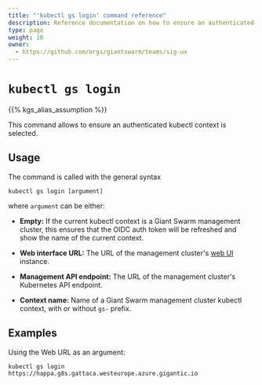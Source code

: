 ```yaml
---
title: "'kubectl gs login' command reference"
description: Reference documentation on how to ensure an authenticated kubectl context for a Giant Swarm management cluster, using 'kubectl gs'.
type: page
weight: 10
owner:
  - https://github.com/orgs/giantswarm/teams/sig-ux
---
```


# `kubectl gs login`

{{% kgs_alias_assumption %}}

This command allows to ensure an authenticated kubectl context is selected.

## Usage

The command is called with the general syntax

```nohighlight
kubectl gs login [argument]
```

where `argument` can be either:

- **Empty:** If the current kubectl context is a Giant Swarm management cluster, this ensures that the OIDC auth token will be refreshed and show the name of the current context.

- **Web interface URL:** The URL of the management cluster's [web UI](/reference/web-interface/) instance.

- **Management API endpoint:** The URL of the management cluster's Kubernetes API endpoint.

- **Context name:** Name of a Giant Swarm management cluster kubectl context, with or without `gs-` prefix.

## Examples

Using the Web URL as an argument:

```nohighlight
kubectl gs login https://happa.g8s.gattaca.westeurope.azure.gigantic.io
```
